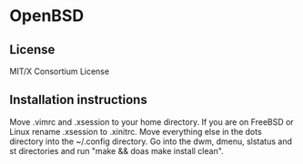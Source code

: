 # OpenBSD


## License
MIT/X Consortium License


## Installation instructions
Move .vimrc and .xsession to your home directory.
If you are on FreeBSD or Linux rename .xsession to .xinitrc.
Move everything else in the dots directory into the ~/.config directory.
Go into the dwm, dmenu, slstatus and st directories and run "make && doas make install clean".
